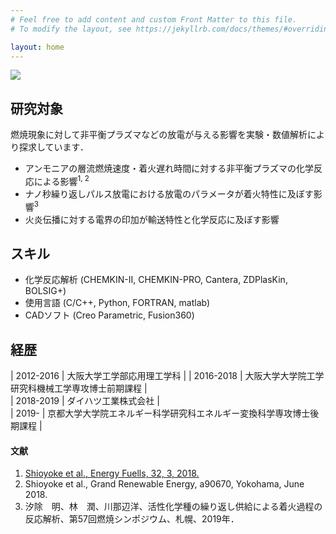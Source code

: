 ```yaml
---
# Feel free to add content and custom Front Matter to this file.
# To modify the layout, see https://jekyllrb.com/docs/themes/#overriding-theme-defaults

layout: home
---
```


![]({{site.baseurl}}/assets/Profile2_400.png)

## 研究対象
燃焼現象に対して非平衡プラズマなどの放電が与える影響を実験・数値解析により探求しています．
- アンモニアの層流燃焼速度・着火遅れ時間に対する非平衡プラズマの化学反応による影響<sup>1, 2</sup>
- ナノ秒繰り返しパルス放電における放電のパラメータが着火特性に及ぼす影響<sup>3</sup>
- 火炎伝播に対する電界の印加が輸送特性と化学反応に及ぼす影響

## スキル
- 化学反応解析 (CHEMKIN-II, CHEMKIN-PRO, Cantera, ZDPlasKin, BOLSIG+)
- 使用言語 (C/C++, Python, FORTRAN, matlab)
- CADソフト (Creo Parametric, Fusion360)

## 経歴

| 2012-2016 | 大阪大学工学部応用理工学科 | 
| 2016-2018 | 大阪大学大学院工学研究科機械工学専攻博士前期課程 |  
| 2018-2019 | ダイハツ工業株式会社 |  
| 2019- | 京都大学大学院エネルギー科学研究科エネルギー変換科学専攻博士後期課程 |

  
#### 文献
1. [Shioyoke et al., Energy Fuells, 32, 3, 2018.](https://pubs.acs.org/doi/abs/10.1021/acs.energyfuels.7b02733)
2. Shioyoke et al., Grand Renewable Energy, a90670, Yokohama, June 2018.
3. 汐除　明、林　潤、川那辺洋、活性化学種の繰り返し供給による着火過程の反応解析、第57回燃焼シンポジウム、札幌、2019年．
